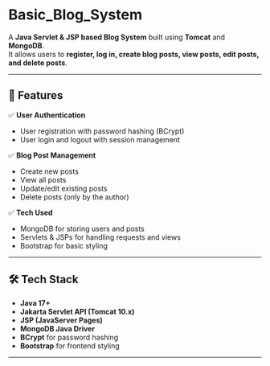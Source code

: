 # Basic_Blog_System

A **Java Servlet & JSP based Blog System** built using **Tomcat** and **MongoDB**.  
It allows users to **register, log in, create blog posts, view posts, edit posts, and delete posts**.

---

## 📌 Features

✅ **User Authentication**
- User registration with password hashing (BCrypt)
- User login and logout with session management

✅ **Blog Post Management**
- Create new posts
- View all posts
- Update/edit existing posts
- Delete posts (only by the author)

✅ **Tech Used**
- MongoDB for storing users and posts
- Servlets & JSPs for handling requests and views
- Bootstrap for basic styling

---

## 🛠 Tech Stack

- **Java 17+**
- **Jakarta Servlet API (Tomcat 10.x)**
- **JSP (JavaServer Pages)**
- **MongoDB Java Driver**
- **BCrypt** for password hashing
- **Bootstrap** for frontend styling

---

